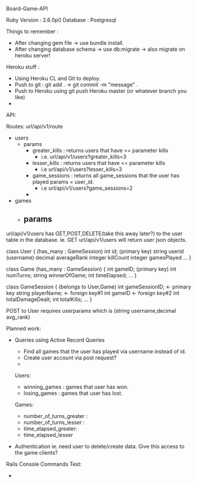 Board-Game-API

Ruby Version : 2.6.0p0
Database : Postgresql 

Things to remember :
- After changing gem file -> use bundle install.
- After changing database schema -> use db:migrate -> also migrate on heroku server!

Heroku stuff :
- Using Heroku CL and Git to deploy.
- Push to git : git add . -> git commit -m "message" . 
- Push to Heroku using git push Heroku master (or whatever branch you like)
- 

API: 

Routes: url/api/v1/route
- users 
	- params  
		- greater_kills : returns users that have >= parameter kills
			- i.e. url/api/v1/users?greater_kills=3 
		- lesser_kills : returns users that have <= parameter kills
			- i.e url/api/v1/users?lesser_kills=3 
		- game_sessions : returns all game_sessions that the user has played params = user_id.
			- i.e url/api/v1/users?game_sessions=2
		-
- games
	- params
		- 

url/api/v1/users has GET,POST,DELETE(take this away later?) to the user table in the database.
ie. GET url/api/v1/users will return user json objects. 

class User { (has_many : GameSession)
	int id; (primary key)
	string userid (username)
	decimal averageRank
	integer killCount
	integer gamesPlayed
	...
}

class Game (has_many : GameSession) {
	int gameID; (primary key)
	int numTurns;
	string winnerOfGame;
	int timeElapsed;
	...
}

class GameSession { (belongs to User,Game)
	int gameSessionID; <- primary key
	string playerName; <- foreign key#1
	int gameID <- foreign key#2
	int totalDamageDealt;
	int totalKills;
	...
}

POST to User requires userparams which is (string username,decimal avg_rank)

Planned work: 
- Queries using Active Record Queries
	- Find all games that the user has played via username instead of id. 
    - Create user account via post request?
    - 
    Users:
    - winning_games : games that user has won.
    - losing_games : games that user has lost.

    Games: 
    - number_of_turns_greater : 
    - number_of_turns_lesser :
    - time_elapsed_greater:
    - time_elapsed_lesser 


- Authentication ie. need user to delete/create data. Give this access to the game clients? 


Rails Console Commands Test:

 - 
